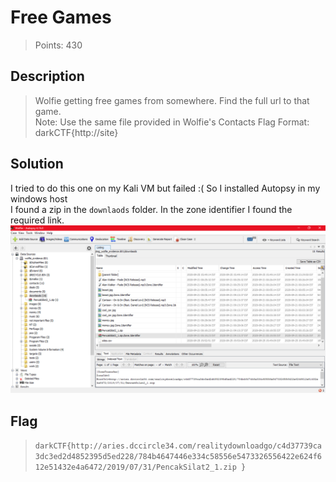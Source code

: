 # Free Games
> Points: 430

## Description
>Wolfie getting free games from somewhere. Find the full url to that game.<br>
Note: Use the same file provided in Wolfie's Contacts Flag Format: darkCTF{http://site}

## Solution
I tried to do this one on my Kali VM but failed :( So I installed Autopsy in my windows host<br>
I found a zip in the `downlaods` folder. In the zone identifier I found the required link.
![](https://github.com/t3rmin0x/CTF-Writeups/blob/master/DarkCTF/Forensics/Free%20Games/game.png)

## Flag
> `darkCTF{http://aries.dccircle34.com/realitydownloadgo/c4d37739ca3dc3ed2d4852395d5ed228/784b4647446e334c58556e5473326556422e624f612e51432e4a6472/2019/07/31/PencakSilat2_1.zip
}`
